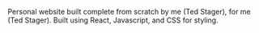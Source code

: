Personal website built complete from scratch by me (Ted Stager), for me (Ted Stager). Built using React, Javascript, and CSS for styling.
